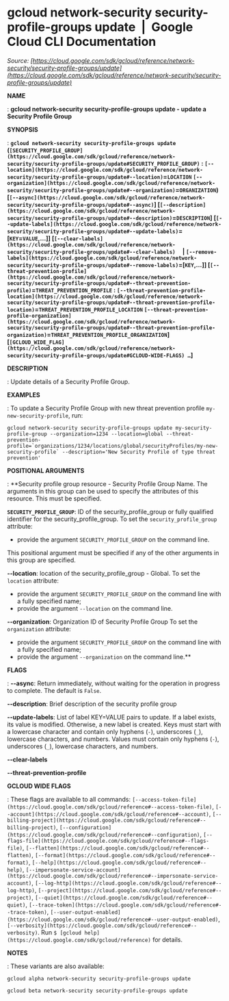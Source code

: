 # gcloud network-security security-profile-groups update  |  Google Cloud CLI Documentation

*Source: [https://cloud.google.com/sdk/gcloud/reference/network-security/security-profile-groups/update](https://cloud.google.com/sdk/gcloud/reference/network-security/security-profile-groups/update)*

**NAME**

: **gcloud network-security security-profile-groups update - update a Security Profile Group**

**SYNOPSIS**

: **`gcloud network-security security-profile-groups update` (`[SECURITY_PROFILE_GROUP](https://cloud.google.com/sdk/gcloud/reference/network-security/security-profile-groups/update#SECURITY_PROFILE_GROUP)` : `[--location](https://cloud.google.com/sdk/gcloud/reference/network-security/security-profile-groups/update#--location)`=`LOCATION` `[--organization](https://cloud.google.com/sdk/gcloud/reference/network-security/security-profile-groups/update#--organization)`=`ORGANIZATION`) [`[--async](https://cloud.google.com/sdk/gcloud/reference/network-security/security-profile-groups/update#--async)`] [`[--description](https://cloud.google.com/sdk/gcloud/reference/network-security/security-profile-groups/update#--description)`=`DESCRIPTION`] [`[--update-labels](https://cloud.google.com/sdk/gcloud/reference/network-security/security-profile-groups/update#--update-labels)`=[`KEY`=`VALUE`,…]] [`[--clear-labels](https://cloud.google.com/sdk/gcloud/reference/network-security/security-profile-groups/update#--clear-labels)`     | `[--remove-labels](https://cloud.google.com/sdk/gcloud/reference/network-security/security-profile-groups/update#--remove-labels)`=[`KEY`,…]] [`[--threat-prevention-profile](https://cloud.google.com/sdk/gcloud/reference/network-security/security-profile-groups/update#--threat-prevention-profile)`=`THREAT_PREVENTION_PROFILE` : `[--threat-prevention-profile-location](https://cloud.google.com/sdk/gcloud/reference/network-security/security-profile-groups/update#--threat-prevention-profile-location)`=`THREAT_PREVENTION_PROFILE_LOCATION` `[--threat-prevention-profile-organization](https://cloud.google.com/sdk/gcloud/reference/network-security/security-profile-groups/update#--threat-prevention-profile-organization)`=`THREAT_PREVENTION_PROFILE_ORGANIZATION`] [`[GCLOUD_WIDE_FLAG](https://cloud.google.com/sdk/gcloud/reference/network-security/security-profile-groups/update#GCLOUD-WIDE-FLAGS) …`]**

**DESCRIPTION**

: Update details of a Security Profile Group.

**EXAMPLES**

: To update a Security Profile Group with new threat prevention profile
`my-new-security-profile`, run:

```
gcloud network-security security-profile-groups update my-security-profile-group --organization=1234 --location=global --threat-prevention-profile=`organizations/1234/locations/global/securityProfiles/my-new-security-profile` --description='New Security Profile of type threat prevention'
```

**POSITIONAL ARGUMENTS**

: **Security profile group resource - Security Profile Group Name. The arguments in
this group can be used to specify the attributes of this resource.
This must be specified.

**`SECURITY_PROFILE_GROUP`**:
ID of the security_profile_group or fully qualified identifier for the
security_profile_group.
To set the `security_profile_group` attribute:

- provide the argument `SECURITY_PROFILE_GROUP` on the command line.

This positional argument must be specified if any of the other arguments in this
group are specified.

**--location**:
location of the security_profile_group - Global.
To set the `location` attribute:

- provide the argument `SECURITY_PROFILE_GROUP` on the command line
with a fully specified name;
- provide the argument `--location` on the command line.

**--organization**:
Organization ID of Security Profile Group
To set the `organization` attribute:

- provide the argument `SECURITY_PROFILE_GROUP` on the command line
with a fully specified name;
- provide the argument `--organization` on the command line.**

**FLAGS**

: **--async**:
Return immediately, without waiting for the operation in progress to complete.
The default is `False`.

**--description**:
Brief description of the security profile group

**--update-labels**:
List of label KEY=VALUE pairs to update. If a label exists, its value is
modified. Otherwise, a new label is created.
Keys must start with a lowercase character and contain only hyphens
(`-`), underscores (`_`), lowercase characters, and
numbers. Values must contain only hyphens (`-`), underscores
(`_`), lowercase characters, and numbers.

**--clear-labels**

**--threat-prevention-profile**

**GCLOUD WIDE FLAGS**

: These flags are available to all commands: `[--access-token-file](https://cloud.google.com/sdk/gcloud/reference#--access-token-file)`,
`[--account](https://cloud.google.com/sdk/gcloud/reference#--account)`, `[--billing-project](https://cloud.google.com/sdk/gcloud/reference#--billing-project)`,
`[--configuration](https://cloud.google.com/sdk/gcloud/reference#--configuration)`,
`[--flags-file](https://cloud.google.com/sdk/gcloud/reference#--flags-file)`,
`[--flatten](https://cloud.google.com/sdk/gcloud/reference#--flatten)`, `[--format](https://cloud.google.com/sdk/gcloud/reference#--format)`, `[--help](https://cloud.google.com/sdk/gcloud/reference#--help)`, `[--impersonate-service-account](https://cloud.google.com/sdk/gcloud/reference#--impersonate-service-account)`,
`[--log-http](https://cloud.google.com/sdk/gcloud/reference#--log-http)`,
`[--project](https://cloud.google.com/sdk/gcloud/reference#--project)`, `[--quiet](https://cloud.google.com/sdk/gcloud/reference#--quiet)`, `[--trace-token](https://cloud.google.com/sdk/gcloud/reference#--trace-token)`, `[--user-output-enabled](https://cloud.google.com/sdk/gcloud/reference#--user-output-enabled)`,
`[--verbosity](https://cloud.google.com/sdk/gcloud/reference#--verbosity)`.
Run `$ [gcloud help](https://cloud.google.com/sdk/gcloud/reference)` for details.

**NOTES**

: These variants are also available:

```
gcloud alpha network-security security-profile-groups update
```

```
gcloud beta network-security security-profile-groups update
```